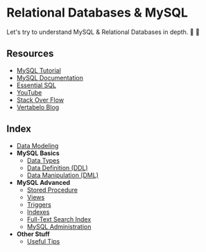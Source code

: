 # Relational Databases & MySQL
Let's try to understand MySQL & Relational Databases in depth. :mag_right: :floppy_disk:

## Resources
* [MySQL Tutorial](http://www.mysqltutorial.org/)
* [MySQL Documentation](https://dev.mysql.com/doc/)
* [Essential SQL](https://www.essentialsql.com/)
* [YouTube](https://www.youtube.com/)
* [Stack Over Flow](https://stackoverflow.com/)
* [Vertabelo Blog](http://www.vertabelo.com/blog)

## Index
* [Data Modeling](./docs/data-modeling/)
* **MySQL Basics**
    * [Data Types](./docs/data-types/)
    * [Data Definition (DDL)](./docs/data-definition/)
    * [Data Manipulation (DML)](./docs/data-manipulation/)
* **MySQL Advanced**
    * [Stored Procedure](./docs/stored-procedure/)
    * [Views](./docs/views/)
    * [Triggers](./docs/triggers/)
    * [Indexes](./docs/index/)
    * [Full-Text Search Index](./docs/full-text/)
    * [MySQL Administration](./docs/administration/)
* **Other Stuff**
    * [Useful Tips](./docs/tips/)

